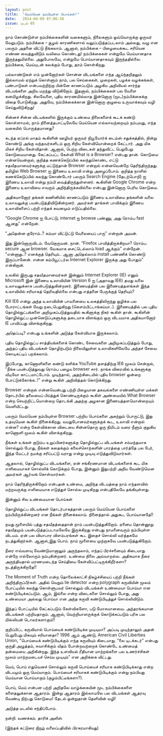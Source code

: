 ```yaml
---
layout: post
title:  "மெய்யென நம்பியுள்ள பொய்கள்!"
date:   2014-04-09 07:06:38
issue: மடல் 05
---
```



நாம் கொண்டுள்ள நம்பிக்கைகளின் வகைகளும், நிலைகளும் ஒவ்வொருக்கு ஒருவர் வேறுபடும். நம்பிக்கை – சூழல் காரணிகளால் வலுப்படுத்தப்படலாம் அல்லது, வழு என பலரும் அதனை விட்டு நீங்கலாம். ஆனால், நம்பிக்கை – பிழையைக்கூட சரியென எண்ண வைத்துவிடும் வலிமை கொண்டது! நம்பிக்கைகள் என்றுமே மெய்யானதாக இருந்ததுமில்லை. அதுபோலவே, என்றுமே பொய்யானதாகவும் இருந்ததில்லை. நம்பிக்கை, மெய்யுடன் கலக்கும் போது, தரம் கொள்கிறது.

பல்லாண்டுகள் எம் முன்னோர்கள் சொன்ன விடயங்களை எந்த ஆய்ந்தறிதலும் இல்லாமல் ஏற்றுக் கொள்ளும் நாம், பல செய்கைகள், முறைகள், பழக்க வழக்கங்கள், பண்பாடுகள் என்பவற்றிற்கு பின்னே காணப்படும் அழகிய அறிவியல் சார்ந்த விடயங்களை அறிய மறந்து விடுகிறோம். இதனால், நம்பிக்கைகள் பல வேளை கனமிழக்கிறது. சிலவேளை, புதிய காரணமில்லாத இன்னொரு (மூட)நம்பிக்கைக்கு விதை போடுகிறது. அதுவே, நம்பிக்கைக்கான இன்னொரு குழுவை உருவாக்கவும் வழி செய்துவிடுகிறது!

சின்னச் சின்ன விடயங்களில் இருக்கும் உண்மை நிலைகளைக் கூடக் கண்டு கொள்ளாமல், நாம் நினைத்தபாட்டிலேயே மெய்யென எல்லாவற்றையும் நம்புவது, எந்த வகையில் பொருத்தமானது?

கடந்த ஏப்ரல் மாதம் கூகிளின் ஊழியர் ஒருவர் நியூயோர்க் டைம்ஸ் சதுக்கத்தில், நின்று கொண்டு அங்கு வந்தவர்களிடம் ஒரு சிறிய கேள்வியொன்றைக் கேட்டார். அது மிக மிகச் சிறிய கேள்விதான். ஆனால், பெற்ற விடைகள் தந்துவிட்ட பெறுபேறு கொடுமையானது. கேட்கப்பட்ட கேள்வி What is a Browser? என்பது தான். கொடுமை என்னவென்றால், குறித்த கணக்கெடுப்பில் கலந்துகொண்ட எட்டு சதவீதமானவர்களுக்கு மட்டுந்தான் Browser என்றால் என்னவென்றே தெரிந்திருந்தது. தமிழில் Web Browser ஐ இணைய உலாவி என்று அழைப்போம். குறித்த நாளில் கணக்கெடுப்பில் கலந்து கொண்டோர் பலரும் Search Engine (தேடற்பொறி) ஐ இணைய உலாவி என்று நம்பி வைத்திருந்துள்ளனர். கூகிளின் Google Chrome என்ற இணைய உலாவியை எவரும் அறிந்திருக்கவில்லை என்பது இன்னொரு பெரிய கொடுமை.

அதிகமானோர் தங்கள் கணினியில் காணப்படும் இணைய உலாவியை தங்களின் வலை உலாவலுக்கு பயன்படுத்திவிடுகின்றனர். அவர்கள் தாங்கள் பாவிக்கும் இணைய உலாவிகளைப் பற்றி எந்தக் கவனமும் எடுப்பதில்லை.

“Google Chrome ஐ போட்டு, internet ஐ browse பண்ணு, அது ரொம்ப fast ஆனது” என்றேன்.

“அதென்ன குரோம்..? சும்மா விட்டுட்டு வேலையைப் பாரு” என்றான் அவன்.

இது இன்னொருவிடம். வேறொருவன். நான். “Firefox பாவித்திருக்கிறயா? ரொம்ப secure ஆன browser. வேகமாக சைட்டெல்லாம் load ஆக்கும்” என்றேன். “என்னாது..? எனக்குத் தெரியும்.. ஆனா அதெல்லாம் install பண்ணிக் கொண்டு இருப்பானேன். என்ன கம்பியூட்டர்ல Internet Explorer இருக்கு அது போதும்” என்கிறான்.

உலகில் இருபது சதவீதமானவர்கள் இன்னும் Internet Explorer (IE) எனும் Microsoft இன் இணைய உலாவியின் Version 6 ஐ (அதாவது IE6) தமது வலை உலாவலுக்காக பயன்படுத்துகின்றனர். இணையத்தின் பல இணையத்தளங்கள் இந்த உலாவியில் சரியாகத் தெரிவதில்லை என்பது எத்தனை பேருக்குத் தெரியும்?

Kill IE6 என்று அந்த உலாவியின் பாவனையை உலகத்திலிருந்து ஒழிக்க பல போராட்டங்கள் வேறு நடைபெறுகிறது (கெளம்பிட்டாங்கய்யா..). இணையத்தில் பல புதிய தொழில்நுட்பங்களை அறிமுகப்படுத்துவதில் கூகிளுக்கு நிகர் கூகிள் தான். கூகிளின் தொழில்நுட்ப முன்னெடுப்புகளுக்கு தடையாக விளங்கும் ஒரு விடயமாக அதிகமானோர் IE பாவிப்பது விளங்குகிறது.

அதெப்படி? என்பது உங்களின் அடுத்த கேள்வியாக இருக்கலாம்.

புதிய தொழில்நுட்ப சாத்தியங்களைக் கொண்ட சேவைகளை அறிமுகப்படுத்தும் போது, அந்தப் புதிய விடயங்கள் தொழிற்படும் நிலையிலுள்ள உலாவிகளிலேயே அந்தச் சேவை கொடிகட்டிப் பறக்கலாம்.

இப்போது, காணொளிகளை கண்டு களிக்க YouTube தளத்திற்கு IE6 மூலம் சென்றால், “நீங்க பயன்படுத்துவது ரொம்ப பழைய browser சார். நாங்க விரைவில் உங்களுக்கு வீடியோ காட்டமாட்டோம். முடிந்தால், அதற்கிடையில் புதிய browser ஒன்றை போட்டுக்கோங்க..!” என்று கூகிள் அறிவித்தல் கொடுக்கிறது.

Browser என்றால் என்னவென்பது பற்றி பிழையான தகவல்களை எண்ணியுள்ள மக்கள் தொடர்பில் தலையைப் பிய்த்துக் கொண்டிருக்கும் கூகிள் அண்மையில் What Browser என்ற செயற்றிட்டமொன்றை தொடங்கி அதற்கு அழகான இணையத்தளமொன்றையும் வெளியிட்டது.

பலரும் மெய்யென நம்பியுள்ள Browser பற்றிய பொய்களை அகற்றும் பொருட்டு, இது உதவுமென கூகிள் நினைக்கிறது. வயதுபோனவர்களுக்குக் கூட, உலாவி என்றால் என்ன? என்ற கேள்விக்கான விடையை சின்னதொரு ஒரு நிமிடம் வரை நீளும் குறுகிய காணொளி மூலம் கூகிள் விளக்குகிறது.

நீங்கள் உங்கள் குடும்ப உறுப்பினர்களுக்கு தொழில்நுட்ப விடயங்கள் சம்மந்தமாக சொல்லும் போது, நீங்கள் கதைக்கும் கலைச்சொற்களின் பாரத்தை பார்த்தே பல பேர், இந்த மேட்டர் நமக்கு சரிப்பட்டு வராது என்று முடிவு எடுத்துவிடுவார்கள்.

ஆதலால், தொழில்நுட்ப விடயங்களை, ஏன் சங்கீரணமான விடயங்களைக் கூட மிக எளிமையாகச் சொல்லிக் கொடுக்கும் போது, இன்னும் இதுபற்றி அறிய வேண்டுமென அவர்கள் ஆர்வங் கொள்வார்கள்.

நாம் தெரிந்திருக்கிறோம் என்பதன் உண்மை, அறிந்த விடயத்தை நாம் எந்தளவில் மற்றவருக்கு எளிமையாக எடுத்துச் சொல்ல முடிகிறது என்பதிலேயே தங்கியுள்ளது.

இன்னும் சில உண்மையான பொய்கள்

தொழில்நுட்ப விடயங்கள் தொடர்பாகத்தான் பலரும் மெய்யென பொய்களை நம்பியிருக்கின்றனர் என நீங்கள் நினைக்கலாம். நினைத்தால் அதுகூட பொய்யானதே!!

நமது மூளையில் பத்து சதவீதத்தைதான் நாம் பயன்படுத்துகிறோம். ஏனைய தொன்னூறு சதவீதமும் பயன்படுத்தப்படாமலேயே இருக்கிறது என்பது நாமனைவரும் நம்பியுள்ள விடயம். ஏன் பல வியாபார விளம்பரங்கள் கூட இதைச் சொல்லி வர்த்தகமே நடத்துகிறார்கள். ஆனால்,இது பொய். நாம் மூளையை முற்றாகவே பயன்படுத்துகிறோம்.

நீரை எவ்வளவு வேண்டுமானாலும் அருந்தலாம், எந்தப் பிரச்சனையும் கிடையாது என்றே எல்லோரும் நம்புகின்றனர். உண்மை நிலை அவ்வாறல்ல. அதிகமாக நீரை அருந்தியதால் மரணமடைந்த செய்தியை கேள்விப்பட்டிருக்கிறீர்களா? நடத்திருக்கிறதே!!

The Moment of Truth என்ற தொலைக்காட்சி நிகழ்ச்சியைப் பற்றி நீங்கள் அறிந்திருப்பீர்கள். அதில் வெறும் lie detector என்ற polygraph கருவியின் மூலம் போட்டியில் கலந்து கொள்ளுபவர் சொல்லும் விடயங்கள் உண்மையா பொய்யா என கண்டுபிடிக்கப்படும். ஆம், இல்லை என்ற விடைகளை சொல்லும் போது, அது உண்மையா அல்லது பொய்யா என அந்த கருவி கண்டுபிடித்துச் சொல்லிவிடும்.

இந்தப் போட்டியில் கேட்கப்படும் கேள்விகளோ, படு மோசமானவை. அந்தரங்கமான விடயங்கள் பற்றியதாகும். ஆனால், வெற்றியாளருக்குக் கொடுக்கப்படும் பரிசு பல மில்லியன் டொலர்களாகும்!!

குறிப்பிட்ட கருவியால் பொய்யைக் கண்டுபிடிக்க முடியுமா? அப்படி முடிந்தாலும் அதன் பெறுபேறு மிகவும் சரியானதா? 1996 ஆம் ஆண்டு, American Civil Liberties Union, “பொய்யைக் கண்டுபிடிக்கும் எந்த கருவியும் கிடையாது. “லை டிடக்கடர்” என்பது குருதி அழுத்தம், சுவாசிக்கும் வீதம் போன்றவற்றைக் கொண்டே உண்மைத் தன்மையை அறிகின்றது. இந்த உளவியல் ரீதியான மாற்றங்களை பல உணர்ச்சிகள் மூலம் மாற்றமடையச் செய்ய முடியும்” என அறிக்கை விட்டது.

மெய், பொய் எதுவெனச் சொல்லும் கருவி பொய்யைச் சரியாக கண்டுபிடிக்காது என்ற விடயமும் ஒரு மெய்யாகும். பொய்யைச் சரியாகக் கண்டுபிடிக்கும் என்று நம்பியது மெய்யான பொய்யாகும் (குழம்பிட்டீங்களா?).

பொய், மெய் என்பன பற்றி அறிதலே வாழ்க்கையின் மூட நம்பிக்கைகளை களைதலுக்கான ஆதாரம். இன்று ஆதாரம் இல்லாமலே பல விடயங்கள் ஆதரவு வேண்டி நிற்பது கொடுமை! தேடல் ஒன்றுதான் தெளிவின் வழி!

அடுத்த மடலில் சந்திப்போம்.

நன்றி. வணக்கம். தாரிக் அஸீஸ்

(இந்தக் கட்டுரை [நிறம்](http://niram.wordpress.com) வலைப்பதிவில் பிரசுரமாகியது)